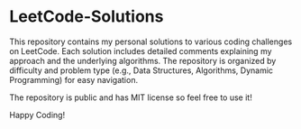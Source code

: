 # LeetCode-Solutions

This repository contains my personal solutions to various coding challenges on LeetCode. Each solution includes detailed comments explaining my approach and the underlying algorithms. The repository is organized by difficulty and problem type (e.g., Data Structures, Algorithms, Dynamic Programming) for easy navigation. 

The repository is public and has MIT license so feel free to use it!

Happy Coding!
